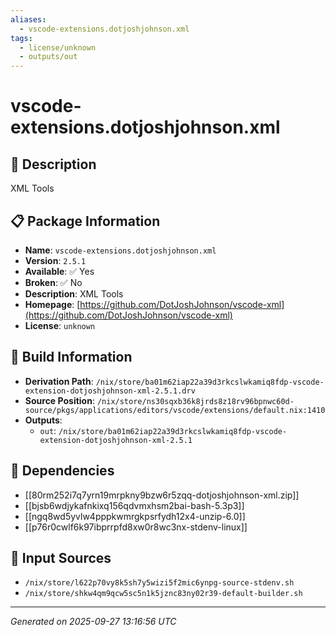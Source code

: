```yaml
---
aliases:
  - vscode-extensions.dotjoshjohnson.xml
tags:
  - license/unknown
  - outputs/out
---
```


# vscode-extensions.dotjoshjohnson.xml

## 📝 Description

XML Tools

## 📋 Package Information

- **Name**: `vscode-extensions.dotjoshjohnson.xml`
- **Version**: `2.5.1`
- **Available**: ✅ Yes
- **Broken**: ✅ No
- **Description**: XML Tools
- **Homepage**: [https://github.com/DotJoshJohnson/vscode-xml](https://github.com/DotJoshJohnson/vscode-xml)
- **License**: `unknown`

## 🔧 Build Information

- **Derivation Path**: `/nix/store/ba01m62iap22a39d3rkcslwkamiq8fdp-vscode-extension-dotjoshjohnson-xml-2.5.1.drv`
- **Source Position**: `/nix/store/ns30sqxb36k8jrds8z18rv96bpnwc60d-source/pkgs/applications/editors/vscode/extensions/default.nix:1410`
- **Outputs**:
  - `out`:  `/nix/store/ba01m62iap22a39d3rkcslwkamiq8fdp-vscode-extension-dotjoshjohnson-xml-2.5.1`

## 🔗 Dependencies

- [[80rm252i7q7yrn19mrpkny9bzw6r5zqq-dotjoshjohnson-xml.zip]]
- [[bjsb6wdjykafnkixq156qdvmxhsm2bai-bash-5.3p3]]
- [[ngq8wd5yvlw4pppkwmrgkpsrfydh12x4-unzip-6.0]]
- [[p76r0cwlf6k97ibprrpfd8xw0r8wc3nx-stdenv-linux]]

## 📁 Input Sources

- `/nix/store/l622p70vy8k5sh7y5wizi5f2mic6ynpg-source-stdenv.sh`
- `/nix/store/shkw4qm9qcw5sc5n1k5jznc83ny02r39-default-builder.sh`

---
*Generated on 2025-09-27 13:16:56 UTC*
